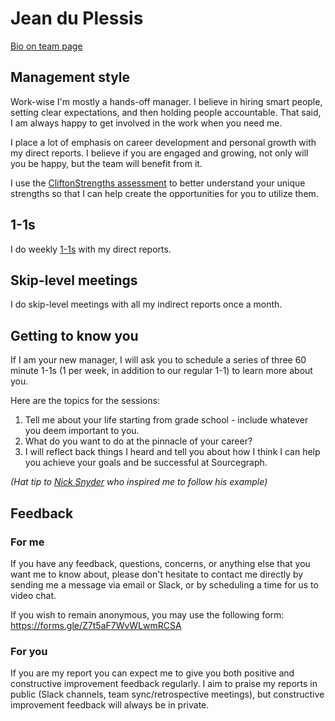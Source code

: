 # Jean du Plessis

[Bio on team page](index.md#jean-du-plessis-he-him)

## Management style

Work-wise I'm mostly a hands-off manager. I believe in hiring smart people, setting clear expectations, and then holding people accountable.
That said, I am always happy to get involved in the work when you need me.

I place a lot of emphasis on career development and personal growth with my direct reports. I believe if you are engaged and growing, not only will you be happy, but the team will benefit from it.

I use the [CliftonStrengths assessment](https://www.gallup.com/cliftonstrengths) to better understand your unique strengths so that I can help create the opportunities for you to utilize them.

## 1-1s

I do weekly [1-1s](../../leadership/1-1.md) with my direct reports.

## Skip-level meetings

I do skip-level meetings with all my indirect reports once a month.

## Getting to know you

If I am your new manager, I will ask you to schedule a series of three 60 minute 1-1s (1 per week, in addition to our regular 1-1) to learn more about you.

Here are the topics for the sessions:

1. Tell me about your life starting from grade school - include whatever you deem important to you.
2. What do you want to do at the pinnacle of your career?
3. I will reflect back things I heard and tell you about how I think I can help you achieve your goals and be successful at Sourcegraph.

_(Hat tip to [Nick Snyder](nick.md) who inspired me to follow his example)_

## Feedback

### For me

If you have any feedback, questions, concerns, or anything else that you want me to know about, please don't hesitate to contact me directly by sending me a message via email or Slack, or by scheduling a time for us to video chat.

If you wish to remain anonymous, you may use the following form: https://forms.gle/Z7t5aF7WvWLwmRCSA

### For you

If you are my report you can expect me to give you both positive and constructive improvement feedback regularly. I aim to praise my reports in public (Slack channels, team sync/retrospective meetings), but constructive improvement feedback will always be in private.
